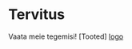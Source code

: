 # Tervitus

Vaata meie tegemisi!
[Tooted]
[logo](https://user-images.githubusercontent.com/81916500/114322021-b274e580-9b26-11eb-81d3-9a2424d91a0d.jpg)

